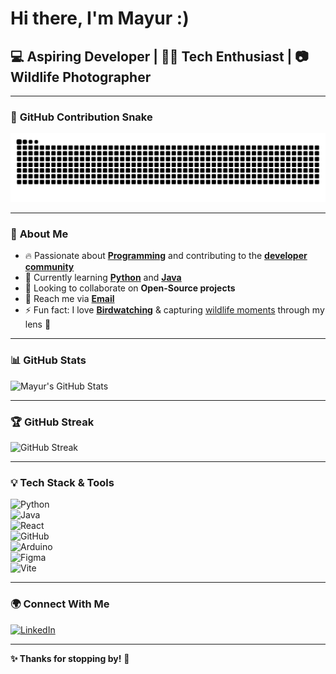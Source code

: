 # **Hi there, I'm Mayur :)** 

## 💻 **Aspiring Developer | 🧑‍💻 Tech Enthusiast | 📷 Wildlife Photographer**

---

### 🐍 **GitHub Contribution Snake**  

![GitHub Snake](https://raw.githubusercontent.com/mayur-driod/mayur-driod/output/snake.svg)  

---

### 🚀 **About Me**  
- 🔥 Passionate about **[Programming](https://en.wikipedia.org/wiki/Computer_programming)** and contributing to the **[developer community](https://github.com/)**  
- 🌱 Currently learning **[Python](https://www.python.org/)** and **[Java](https://www.java.com/)**  
- 🤝 Looking to collaborate on **Open-Source projects**  
- 📧 Reach me via **[Email](mailto:settymayurk@gmail.com)**  
- ⚡ Fun fact: I love **[Birdwatching](https://en.wikipedia.org/wiki/Birdwatching)** & capturing [wildlife moments](https://www.instagram.com/mayurksetty.photography/) through my lens 📸  

---

### 📊 **GitHub Stats**  

![Mayur's GitHub Stats](https://github-readme-stats.vercel.app/api?username=mayur-driod&show_icons=true&theme=radical)  

---

### 🏆 **GitHub Streak**  

![GitHub Streak](https://streak-stats.demolab.com/?user=mayur-driod&theme=tokyonight&hide_border=true)  

---

### 💡 **Tech Stack & Tools**  

![Python](https://img.shields.io/badge/-Python-3776AB?style=for-the-badge&logo=python&logoColor=white)  
![Java](https://img.shields.io/badge/-Java-ED8B00?style=for-the-badge&logo=java&logoColor=white)  
![React](https://img.shields.io/badge/-React-61DAFB?style=for-the-badge&logo=react&logoColor=black)  
![GitHub](https://img.shields.io/badge/-GitHub-181717?style=for-the-badge&logo=github&logoColor=white)  
![Arduino](https://img.shields.io/badge/-Arduino-00979D?style=for-the-badge&logo=arduino&logoColor=white)  
![Figma](https://img.shields.io/badge/-Figma-F24E1E?style=for-the-badge&logo=figma&logoColor=white)  
![Vite](https://img.shields.io/badge/-Vite-646CFF?style=for-the-badge&logo=vite&logoColor=white)  

---

### 🌍 **Connect With Me**  

[![LinkedIn](https://img.shields.io/badge/-LinkedIn-0077B5?style=for-the-badge&logo=linkedin&logoColor=white)](https://www.linkedin.com/in/mayurksetty)


---

**✨ Thanks for stopping by!** 🚀  
